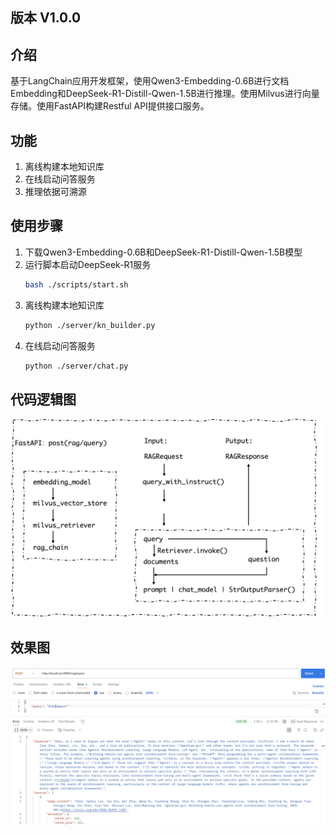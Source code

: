 ## 版本 V1.0.0

## 介绍
基于LangChain应用开发框架，使用Qwen3-Embedding-0.6B进行文档Embedding和DeepSeek-R1-Distill-Qwen-1.5B进行推理。使用Milvus进行向量存储。使用FastAPI构建Restful API提供接口服务。

## 功能
1. 离线构建本地知识库
2. 在线启动问答服务
3. 推理依据可溯源

## 使用步骤

1. 下载Qwen3-Embedding-0.6B和DeepSeek-R1-Distill-Qwen-1.5B模型
2. 运行脚本启动DeepSeek-R1服务
    ```bash
    bash ./scripts/start.sh
    ```
3. 离线构建本地知识库
    ```bash
    python ./server/kn_builder.py
    ```
4. 在线启动问答服务
    ```bash
    python ./server/chat.py
    ```

## 代码逻辑图
![项目架构图](./pic/v1.0.0.png)

## 效果图
![项目架构图](./pic/Postman_rag_query.png)